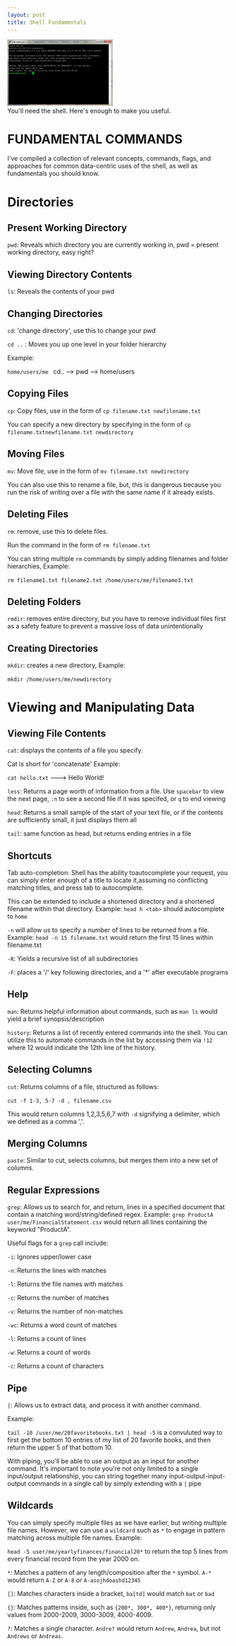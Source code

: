 ```yaml
---
layout: post
title: Shell Fundamentals
---
```

<img src="/Images/shell.jpg" class="inline"/><br>
You'll need the shell. Here's enough to make you useful.

# FUNDAMENTAL COMMANDS

I've compiled a collection of relevant concepts, commands, flags, and approaches for common data-centric uses
of the shell, as well as fundamentals you should know. 

# Directories

## Present Working Directory

`pwd`: Reveals which directory you are currently working in, pwd = present working directory, easy right?

## Viewing Directory Contents

`ls`: Reveals the contents of your pwd

## Changing Directories

`cd`: 'change directory', use this to change your pwd

`cd ..` : Moves you up one level in your folder hierarchy 

Example:

`home/users/me ` cd.. --> pwd --> home/users

## Copying Files

`cp`: Copy files, use in the form of `cp filename.txt newfilename.txt` 

You can specify a new directory by specifying in the form of `cp filename.txtnewfilename.txt newdirectory`

## Moving Files

`mv`: Move file, use in the form of `mv filename.txt newdirectory` 

You can also use this to rename a file, but, this is dangerous because you run the risk of 
writing over a file with the same name if it already exists.

## Deleting Files

`rm`: remove, use this to delete files. 

Run the command in the form of `rm filename.txt`  

You can string multiple `rm` commands by simply adding filenames and folder hierarchies, Example: 

`rm filename1.txt filename2.txt /home/users/me/filename3.txt`

## Deleting Folders

`rmdir`: removes entire directory, but you have to remove individual files first as 
a safety feature to prevent a massive loss of data unintentionally

## Creating Directories 

`mkdir`: creates a new directory, Example:

`mkdir /home/users/me/newdirectory`

# Viewing and Manipulating Data

## Viewing File Contents 

`cat`: displays the contents of a file you specify. 

Cat is short for 'concatenate' Example: 

`cat hello.txt` ---> Hello World!

`less`: Returns a page worth of information from a file. Use `spacebar` to view the next page, `:n` to see a second 
file if it was specifed, or `q` to end viewing

`head`: Returns a small sample of the start of your text file, or if the contents are sufficiently small, it just 
displays them all

`tail`: same function as head, but returns ending entries in a file

## Shortcuts

Tab auto-completion:  Shell has the ability toautocomplete your request, you can simply 
enter enough of a title to locate it,assuming no conflicting matching titles, and press tab to autocomplete.

This can be extended to include a shortened directory and a shortened filename within that directory. Example: 
`head h <tab>` should autocomplete to `home`

`-n`  will allow us to specify a number of lines to be returned from a file. Example: 
`head -n 15 filename.txt` would return the first 15 lines within filename.txt

`-R`: Yields a recursive list of all subdirectories

`-F`: places a '/' key following directories, and a '*' after executable programs 

## Help

`man`: Returns helpful information about commands, such as `man ls` would yield a brief synopsis/description

`history`: Returns a list of recently entered commands into the shell. You can utilize this to automate commands in the list by accessing them via `!12` where 12 would indicate the 12th line of the history.

## Selecting Columns

`cut`: Returns columns of a file, structured as follows:

`cut -f 1-3, 5-7 -d , filename.csv`

This would return columns 1,2,3,5,6,7 with `-d` signifying a delimiter, which we defined as a comma ','.

## Merging Columns
`paste`: Similar to cut, selects columns, but merges them into a new set of columns.

## Regular Expressions
`grep`: Allows us to search for, and return, lines in a specified document that contain a matching word/string/defined regex. Example:
`grep ProductA user/me/FinancialStatement.csv` would return all lines containing the keyworkd "ProductA". 

Useful flags for a `grep` call include:

`-i`: Ignores upper/lower case

`-n`: Returns the lines with matches

`-l`: Returns the file names with matches

`-c`: Returns the number of matches

`-v`: Returns the number of non-matches

`-wc`: Returns a word count of matches

`-l`: Returns a count of lines 

`-w`: Returns a count of words 

`-c`: Returns a count of characters 

## Pipe

`|`: Allows us to extract data, and process it with another command. 

Example:

`tail -10 /user/me/20favoritebooks.txt | head -5` is a convuluted way to first get the bottom 10 entries of my list of 20 favorite books, and then return the upper 5 of that bottom 10.

With piping, you'll be able to use an output as an input for another command. It's important to note you're not only limited to a single input/output relationship, you can string together many input-output-input-output commands in a single call by simply extending with a `|` pipe

## Wildcards

You can simply specify multiple files as we have earlier, but writing multiple file names. However, we can use a `wildcard` such as `*` to engage in pattern matching across multiple file names. 
Example:

`head -5 user/me/yearlyfinances/financial20*` to return the top 5 lines from every financial record from the year 2000 on. 

`*`: Matches a pattern of any length/composition after the `*` symbol. `A-*` would return `A-Z` or `A-8` or `A-asojhdoashd12345` 

`[]`: Matches characters inside a bracket, `ba[td]` would match `bat` or `bad`

`{}`: Matches patterns inside, such as `{200*, 300*, 400*}`, returning only values from 2000-2009, 3000-3009, 4000-4009.

`?`: Matches a single character. `Andre?` would return `Andrew`, `Andrea`, but not `Andrews` or `Andreas`.
